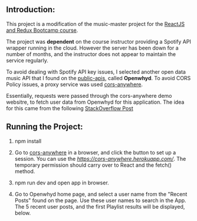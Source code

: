 ## Introduction:

This project is a modification of the music-master project for the [ReactJS and Redux Bootcamp course]().

The project was **dependent** on the course instructor providing a Spotify API wrapper running in the cloud.
However the server has been down for a number of months, and the instructor does not appear to maintain the
service regularly.

To avoid dealing with Spotify API key issues, I selected another open data music API that I found on
the [public-apis](https://github.com/public-apis/public-apis#music), called **Openwhyd**. To avoid CORS Policy issues,
a proxy service was used [cors-anywhere](https://cors-anywhere.herokuapp.com/).


Essentially, requests were passed through the cors-anywhere demo websitre, to fetch user data from Openwhyd for this
application. The idea for this came from the following [StackOverflow Post](https://stackoverflow.com/questions/43262121/trying-to-use-fetch-and-pass-in-mode-no-cors)

## Running the Project:

1) npm install

2) Go to [cors-anywhere](https://cors-anywhere.herokuapp.com/) in a browser, and click the button to set up a session. You can
use the *https://cors-anywhere.herokuapp.com/*. The temporary permission should carry over to React and the fetch() method.

3) npm run dev and open app in browser.

4) Go to Openwhyd home page, and select a user name from the "Recent Posts" found on the page. Use these user names to
search in the App. The 5 recent user posts, and the first Playlist results will be displayed, below.
